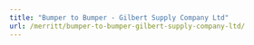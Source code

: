 ```yaml
---
title: "Bumper to Bumper - Gilbert Supply Company Ltd"
url: /merritt/bumper-to-bumper-gilbert-supply-company-ltd/
---
```

